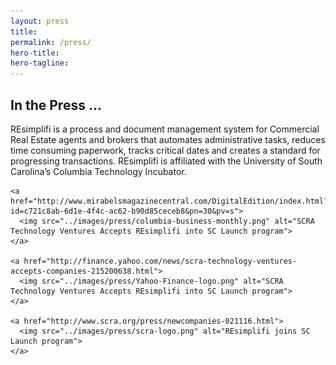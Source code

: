 ```yaml
---
layout: press
title:
permalink: /press/
hero-title:
hero-tagline:
---
```



<section class="press col-1">

  <div class="lighten">
    <h1>In the Press ...</h1>
    <p>REsimplifi is a process and document management system for Commercial Real Estate agents and brokers that automates administrative tasks, reduces time consuming paperwork, tracks critical dates and creates a standard for progressing transactions. REsimplifi is affiliated with the University of South Carolina’s Columbia Technology Incubator.</p>
  </div>

  <section class="logos">

    <a href="http://www.mirabelsmagazinecentral.com/DigitalEdition/index.html?id=c721c8ab-6d1e-4f4c-ac62-b90d85ceceb8&pn=30&pv=s">
      <img src="../images/press/columbia-business-monthly.png" alt="SCRA Technology Ventures Accepts REsimplifi into SC Launch program">
    </a>

    <a href="http://finance.yahoo.com/news/scra-technology-ventures-accepts-companies-215200638.html">
      <img src="../images/press/Yahoo-Finance-logo.png" alt="SCRA Technology Ventures Accepts REsimplifi into SC Launch program">
    </a>

    <a href="http://www.scra.org/press/newcompanies-021116.html">
      <img src="../images/press/scra-logo.png" alt="REsimplifi joins SC Launch program">
    </a>
  </section>



</section>
